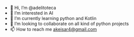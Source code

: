 - 👋 Hi, I’m @adelitoteca
- 👀 I’m interested in AI
- 🌱 I’m currently learning python and Kotlin
- 💞️ I’m looking to collaborate on all kind of python projects
- 📫 How to reach me akeisar4@gmail.com

<!---
adelitoteca/adelitoteca is a ✨ special ✨ repository because its `README.md` (this file) appears on your GitHub profile.
You can click the Preview link to take a look at your changes.
--->
